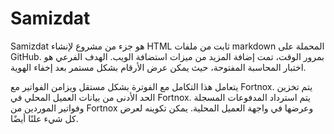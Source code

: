 # Samizdat

Samizdat هو جزء من مشروع لإنشاء HTML ثابت من ملفات markdown المحملة على GitHub.
بمرور الوقت، تمت إضافة المزيد من ميزات استضافة الويب.
الهدف الفرعي هو اختبار المحاسبة المفتوحة، حيث يمكن عرض الأرقام بشكل مستمر بعد إخفاء الهوية.

يتعامل هذا التكامل مع الفوترة بشكل مستقل ويزامن الفواتير مع Fortnox.
يتم تخزين الحد الأدنى من بيانات العميل المحلي في Fortnox.
يتم استرداد المدفوعات المسجلة وفواتير الموردين من Fortnox وعرضها في واجهة العميل المحلية.
يمكن تكوينه لعرض كل شيء علنًا أيضًا.
